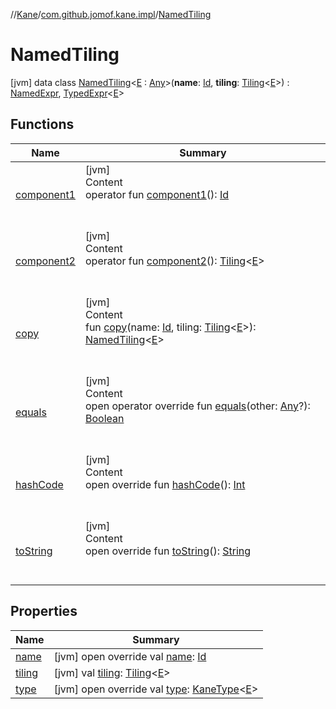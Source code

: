 //[Kane](../../index.md)/[com.github.jomof.kane.impl](../index.md)/[NamedTiling](index.md)



# NamedTiling  
 [jvm] data class [NamedTiling](index.md)<[E](index.md) : [Any](https://kotlinlang.org/api/latest/jvm/stdlib/kotlin/-any/index.html)>(**name**: [Id](../index.md#%5Bcom.github.jomof.kane.impl%2FId%2F%2F%2FPointingToDeclaration%2F%5D%2FClasslikes%2F-328528196), **tiling**: [Tiling](../-tiling/index.md)<[E](index.md)>) : [NamedExpr](../-named-expr/index.md), [TypedExpr](../../com.github.jomof.kane/-typed-expr/index.md)<[E](index.md)>    


## Functions  
  
|  Name|  Summary| 
|---|---|
| <a name="com.github.jomof.kane.impl/NamedTiling/component1/#/PointingToDeclaration/"></a>[component1](component1.md)| <a name="com.github.jomof.kane.impl/NamedTiling/component1/#/PointingToDeclaration/"></a>[jvm]  <br>Content  <br>operator fun [component1](component1.md)(): [Id](../index.md#%5Bcom.github.jomof.kane.impl%2FId%2F%2F%2FPointingToDeclaration%2F%5D%2FClasslikes%2F-328528196)  <br><br><br>
| <a name="com.github.jomof.kane.impl/NamedTiling/component2/#/PointingToDeclaration/"></a>[component2](component2.md)| <a name="com.github.jomof.kane.impl/NamedTiling/component2/#/PointingToDeclaration/"></a>[jvm]  <br>Content  <br>operator fun [component2](component2.md)(): [Tiling](../-tiling/index.md)<[E](index.md)>  <br><br><br>
| <a name="com.github.jomof.kane.impl/NamedTiling/copy/#kotlin.Any#com.github.jomof.kane.impl.Tiling[TypeParam(bounds=[kotlin.Any])]/PointingToDeclaration/"></a>[copy](copy.md)| <a name="com.github.jomof.kane.impl/NamedTiling/copy/#kotlin.Any#com.github.jomof.kane.impl.Tiling[TypeParam(bounds=[kotlin.Any])]/PointingToDeclaration/"></a>[jvm]  <br>Content  <br>fun [copy](copy.md)(name: [Id](../index.md#%5Bcom.github.jomof.kane.impl%2FId%2F%2F%2FPointingToDeclaration%2F%5D%2FClasslikes%2F-328528196), tiling: [Tiling](../-tiling/index.md)<[E](index.md)>): [NamedTiling](index.md)<[E](index.md)>  <br><br><br>
| <a name="kotlin/Any/equals/#kotlin.Any?/PointingToDeclaration/"></a>[equals](../../com.github.jomof.kane.impl.types/-double-algebraic-type/index.md#%5Bkotlin%2FAny%2Fequals%2F%23kotlin.Any%3F%2FPointingToDeclaration%2F%5D%2FFunctions%2F-328528196)| <a name="kotlin/Any/equals/#kotlin.Any?/PointingToDeclaration/"></a>[jvm]  <br>Content  <br>open operator override fun [equals](../../com.github.jomof.kane.impl.types/-double-algebraic-type/index.md#%5Bkotlin%2FAny%2Fequals%2F%23kotlin.Any%3F%2FPointingToDeclaration%2F%5D%2FFunctions%2F-328528196)(other: [Any](https://kotlinlang.org/api/latest/jvm/stdlib/kotlin/-any/index.html)?): [Boolean](https://kotlinlang.org/api/latest/jvm/stdlib/kotlin/-boolean/index.html)  <br><br><br>
| <a name="kotlin/Any/hashCode/#/PointingToDeclaration/"></a>[hashCode](../../com.github.jomof.kane.impl.types/-double-algebraic-type/index.md#%5Bkotlin%2FAny%2FhashCode%2F%23%2FPointingToDeclaration%2F%5D%2FFunctions%2F-328528196)| <a name="kotlin/Any/hashCode/#/PointingToDeclaration/"></a>[jvm]  <br>Content  <br>open override fun [hashCode](../../com.github.jomof.kane.impl.types/-double-algebraic-type/index.md#%5Bkotlin%2FAny%2FhashCode%2F%23%2FPointingToDeclaration%2F%5D%2FFunctions%2F-328528196)(): [Int](https://kotlinlang.org/api/latest/jvm/stdlib/kotlin/-int/index.html)  <br><br><br>
| <a name="kotlin/Any/toString/#/PointingToDeclaration/"></a>[toString](../../com.github.jomof.kane.impl.types/-object-kane-type/-companion/index.md#%5Bkotlin%2FAny%2FtoString%2F%23%2FPointingToDeclaration%2F%5D%2FFunctions%2F-328528196)| <a name="kotlin/Any/toString/#/PointingToDeclaration/"></a>[jvm]  <br>Content  <br>open override fun [toString](../../com.github.jomof.kane.impl.types/-object-kane-type/-companion/index.md#%5Bkotlin%2FAny%2FtoString%2F%23%2FPointingToDeclaration%2F%5D%2FFunctions%2F-328528196)(): [String](https://kotlinlang.org/api/latest/jvm/stdlib/kotlin/-string/index.html)  <br><br><br>


## Properties  
  
|  Name|  Summary| 
|---|---|
| <a name="com.github.jomof.kane.impl/NamedTiling/name/#/PointingToDeclaration/"></a>[name](name.md)| <a name="com.github.jomof.kane.impl/NamedTiling/name/#/PointingToDeclaration/"></a> [jvm] open override val [name](name.md): [Id](../index.md#%5Bcom.github.jomof.kane.impl%2FId%2F%2F%2FPointingToDeclaration%2F%5D%2FClasslikes%2F-328528196)   <br>
| <a name="com.github.jomof.kane.impl/NamedTiling/tiling/#/PointingToDeclaration/"></a>[tiling](tiling.md)| <a name="com.github.jomof.kane.impl/NamedTiling/tiling/#/PointingToDeclaration/"></a> [jvm] val [tiling](tiling.md): [Tiling](../-tiling/index.md)<[E](index.md)>   <br>
| <a name="com.github.jomof.kane.impl/NamedTiling/type/#/PointingToDeclaration/"></a>[type](type.md)| <a name="com.github.jomof.kane.impl/NamedTiling/type/#/PointingToDeclaration/"></a> [jvm] open override val [type](type.md): [KaneType](../../com.github.jomof.kane.impl.types/-kane-type/index.md)<[E](index.md)>   <br>

